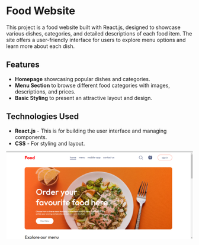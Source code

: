 # Food Website

This project is a food website built with React.js, designed to showcase various dishes, categories, and detailed descriptions of each food item. The site offers a user-friendly interface for users to explore menu options and learn more about each dish.

## Features

- **Homepage** showcasing popular dishes and categories.
- **Menu Section** to browse different food categories with images, descriptions, and prices.
- **Basic Styling** to present an attractive layout and design.

## Technologies Used

- **React.js** - This is for building the user interface and managing components.
- **CSS** - For styling and layout.

![Homepage Screenshot](src/assets/homepage.png)
